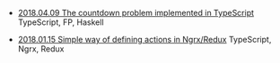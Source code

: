 - [2018.04.09 The countdown problem implemented in TypeScript](https://github.com/marcinnajder/misc/tree/master/2018_04_09_countdown-problem-in-typescript) TypeScript, FP, Haskell

- [2018.01.15 Simple way of defining actions in Ngrx/Redux](https://github.com/marcinnajder/misc/tree/master/2018_01_15_simple-way-of-defining-actions) TypeScript, Ngrx, Redux


